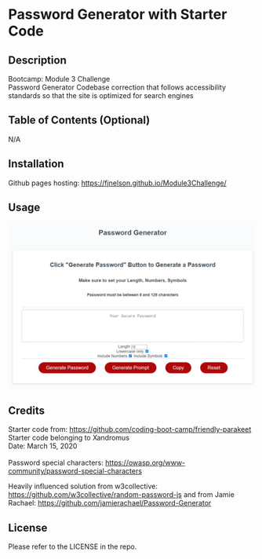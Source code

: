 # Password Generator with Starter Code
## Description

Bootcamp: Module 3 Challenge <br />
Password Generator
Codebase correction that follows accessibility standards so that the site is optimized for search engines

## Table of Contents (Optional)

N/A

## Installation

Github pages hosting: https://fjnelson.github.io/Module3Challenge/

## Usage

![alt text](./assets/images/password-generator.JPG)

## Credits

Starter code from: https://github.com/coding-boot-camp/friendly-parakeet <br />
Starter code belonging to Xandromus <br />
Date: March 15, 2020 <br /> <br />
Password special characters: https://owasp.org/www-community/password-special-characters <br />

Heavily influenced solution from w3collective: https://github.com/w3collective/random-password-js and from Jamie Rachael: https://github.com/jamierachael/Password-Generator

## License

Please refer to the LICENSE in the repo.